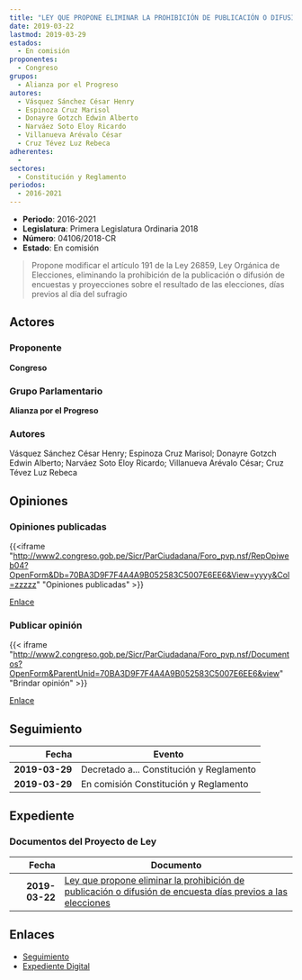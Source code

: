 ```yaml
---
title: "LEY QUE PROPONE ELIMINAR LA PROHIBICIÓN DE PUBLICACIÓN O DIFUSIÓN DE ENCUESTAS DÍAS PREVIOS A LAS ELECCIONES"
date: 2019-03-22
lastmod: 2019-03-29
estados: 
  - En comisión
proponentes: 
  - Congreso
grupos: 
  - Alianza por el Progreso
autores: 
  - Vásquez Sánchez César Henry
  - Espinoza Cruz Marisol
  - Donayre Gotzch Edwin Alberto
  - Narváez Soto Eloy Ricardo
  - Villanueva Arévalo César
  - Cruz Tévez Luz Rebeca
adherentes: 
  - 
sectores: 
  - Constitución y Reglamento
periodos: 
  - 2016-2021
---
```


- **Periodo**: 2016-2021
- **Legislatura**: Primera Legislatura Ordinaria 2018
- **Número**: 04106/2018-CR
- **Estado**: En comisión

> Propone modificar el artículo 191 de la Ley 26859, Ley Orgánica de Elecciones, eliminando la prohibición de la publicación o difusión de encuestas y proyecciones sobre el resultado de las elecciones, días previos al día del sufragio


## Actores

### Proponente

**Congreso**

### Grupo Parlamentario

**Alianza por el Progreso**

### Autores

Vásquez Sánchez César Henry; Espinoza Cruz Marisol; Donayre Gotzch Edwin Alberto; Narváez Soto Eloy Ricardo; Villanueva Arévalo César; Cruz Tévez Luz Rebeca


## Opiniones

### Opiniones publicadas

{{<iframe "http://www2.congreso.gob.pe/Sicr/ParCiudadana/Foro_pvp.nsf/RepOpiweb04?OpenForm&Db=70BA3D9F7F4A4A9B052583C5007E6EE6&View=yyyy&Col=zzzzz" "Opiniones publicadas" >}}

[Enlace](http://www2.congreso.gob.pe/Sicr/ParCiudadana/Foro_pvp.nsf/RepOpiweb04?OpenForm&Db=70BA3D9F7F4A4A9B052583C5007E6EE6&View=yyyy&Col=zzzzz)
### Publicar opinión

{{< iframe "http://www2.congreso.gob.pe/Sicr/ParCiudadana/Foro_pvp.nsf/Documentos?OpenForm&ParentUnid=70BA3D9F7F4A4A9B052583C5007E6EE6&view" "Brindar opinión" >}}

[Enlace](http://www2.congreso.gob.pe/Sicr/ParCiudadana/Foro_pvp.nsf/Documentos?OpenForm&ParentUnid=70BA3D9F7F4A4A9B052583C5007E6EE6&view)

## Seguimiento

| Fecha | Evento |
|------:|--------|
| **2019-03-29** | Decretado a... Constitución y Reglamento|
| **2019-03-29** | En comisión Constitución y Reglamento|


## Expediente


### Documentos del Proyecto de Ley

| Fecha | Documento |
|------:|--------|
| **2019-03-22** | [Ley que propone eliminar la prohibición de publicación o difusión de encuesta días previos a las elecciones](http://www.leyes.congreso.gob.pe/Documentos/2016_2021/Proyectos_de_Ley_y_de_Resoluciones_Legislativas/PL0410620190322..pdf) |

## Enlaces 

- [Seguimiento](http://www2.congreso.gob.pe/Sicr/TraDocEstProc/CLProLey2016.nsf/f7fff46988ca05b1052578e100829cc7/46e3d95e6b3e7ad5052583c5007d9735?OpenDocument)
- [Expediente Digital](http://www2.congreso.gob.pe/Sicr/TraDocEstProc/CLProLey2016.nsf/f7fff46988ca05b1052578e100829cc7/46e3d95e6b3e7ad5052583c5007d9735?OpenDocument&Click=05257FB7005EB655.eb71d0cf91d8294e05256cdf006b5706/$Body/0.1C6C)
